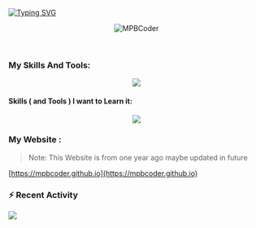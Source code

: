 [![Typing SVG](https://readme-typing-svg.demolab.com?font=Fira+Code&pause=1000&color=4D4D4D&vCenter=true&random=false&width=500&lines=Hi+%F0%9F%91%8B%2C+I'm+MPBDev;a+Junior+Front-End+Developer+;with+1.5+Year+Experience!+;Interested+about+Linux+and+Open+Source)](https://git.io/typing-svg)


 <p align="center" > <img src="https://komarev.com/ghpvc/?username=MPBCoder&label=Profile%20views&color=0e75b6&style=for-the-badge" alt="MPBCoder" /> </p><br>

### My Skills And Tools:

<p align="center">
  <a href="https://skillicons.dev">
    <img src="https://skillicons.dev/icons?i=rust,bash,html,css,git,github,gitlab,vscode,wordpress,stackoverflow,discord,netlify,linux,figma,md,sass,svg&perline=10" />
  </a>
</p>

#### Skills ( and Tools ) I want to Learn it:

<p align="center">
  <a href="https://skillicons.dev">
    <img src="https://skillicons.dev/icons?i=react,js,bootstrap,tailwind,electron,laravel,php" />
  </a>
</p>

### My Website :
> Note:
> This Website is from one year ago maybe updated in future

[https://mpbcoder.github.io](https://mpbcoder.github.io)

### :zap: Recent Activity 
  
 <!--START_SECTION:activity-->

<img src="https://github-readme-stats.vercel.app/api?username=MPBCODER&&show_icons=true&title_color=000&icon_color=000&text_color=000&bg_color=fff">






<!---
MPBCoder/MPBCoder is a ✨ special ✨ repository because its `README.md` (this file) appears on your GitHub profile.
You can click the Preview link to take a look at your changes.

--->
